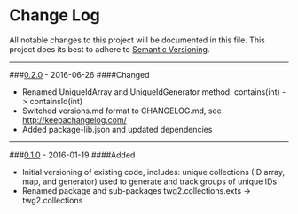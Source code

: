 # Change Log
All notable changes to this project will be documented in this file.
This project does its best to adhere to [Semantic Versioning](http://semver.org/).


--------
###[0.2.0](N/A) - 2016-06-26
####Changed
* Renamed UniqueIdArray and UniqueIdGenerator method: contains(int) -> containsId(int)
* Switched versions.md format to CHANGELOG.md, see http://keepachangelog.com/
* Added package-lib.json and updated dependencies


--------
###[0.1.0](https://github.com/TeamworkGuy2/JCollectionExtensions/commit/82be7456173aa7c86c9d16574073fdb1eb29b919) - 2016-01-19
####Added
* Initial versioning of existing code, includes: unique collections (ID array, map, and generator) used to generate and track groups of unique IDs
* Renamed package and sub-packages twg2.collections.exts -> twg2.collections
